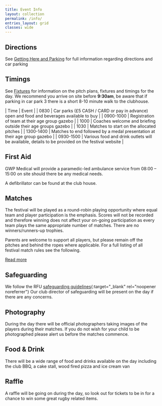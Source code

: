 ```yaml
---
title: Event Info
layout: collection
permalink: /info/
entries_layout: grid
classes: wide
---
```

## Directions
See [Getting Here and Parking](/getting-hereandparking) for full information regarding directions and car parking 

## Timings
See [Fixtures](/fixtures) for information on the pitch plans, fixtures and timings for the day. We recommend you arrive on site before **9:30am**, be aware that if parking in car park 3 there is a short 8-10 minute walk to the clubhouse.

| Time  |  Event  |
| 0830 | Car parks (£5 CASH / CARD or pay in advance) open and food and beverages available to buy |
| 0900-1000 | Registration of team at their age group gazebo |
| 1000 | Coaches welcome and briefing outside their age groups gazebo |
| 1030 | Matches to start on the allocated pitches |
| 1300-1400 | Matches to end followed by a medal presentation at their age group gazebo |
| 0930-1500 | Various food and drink outlets will be available, details to be provided on the festival website |

## First Aid
GWP Medical will provide a paramedic-led ambulance service from 08:00 – 15:00 on site should there be any medical needs. 

A defibrillator can be found at the club house.

## Matches
The festival will be played as a round-robin playing opportunity where equal team and player participation is the emphasis.  Scores will not be recorded and therefore winning does not affect your on-going participation as every team plays the same appropriate number of matches.  There are no winners/runners-up trophies.

Parents are welcome to support all players, but please remain off the pitches and behind the ropes where applicable.
For a full listing of all festival match rules see the following. 

<a href="/assets/docs/BoA_rules_v2.pdf" class="btn btn--primary" target="_blank">Read more</a>

## Safeguarding
We follow the RFU [safeguarding guidelines](https://www.englandrugby.com/governance/safeguarding){:target="_blank" rel="noopener noreferrer"}
Our club director of safeguarding will be present on the day if there are any concerns.

## Photography
During the day there will be official photographers taking images of the players during their matches. If you do not wish for your child to be photographed please alert us before the matches commence.

## Food & Drink
There will be a wide range of food and drinks available on the day including the club BBQ, a cake stall, wood fired pizza and ice cream van

## Raffle
A raffle will be going on during the day, so look out for tickets to be in for a chance to win some great rugby related items.